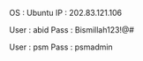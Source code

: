 
OS   : Ubuntu
IP    : 202.83.121.106

User : abid
Pass : Bismillah123!@#

User : psm
Pass : psmadmin